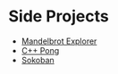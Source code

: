 # Side Projects

- [Mandelbrot Explorer](https://github.com/smeas/Mandelbrot-Explorer)
- [C++ Pong](https://github.com/smeas/CPP-Pong)
- [Sokoban](https://github.com/smeas/Sokoban)
